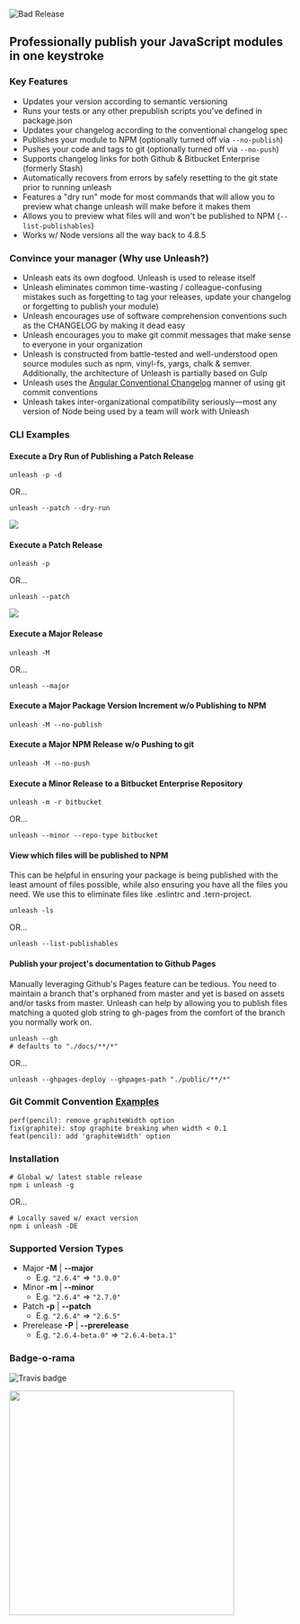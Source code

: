 ![Bad Release](https://cloud.githubusercontent.com/assets/77849/16959116/498ef28a-4d98-11e6-8d99-6fb08aa1d1c4.gif)

## Professionally publish your JavaScript modules in one keystroke


### Key Features
* Updates your version according to semantic versioning
* Runs your tests or any other prepublish scripts you've defined in package.json
* Updates your changelog according to the conventional changelog spec
* Publishes your module to NPM (optionally turned off via `--no-publish`)
* Pushes your code and tags to git (optionally turned off via `--no-push`)
* Supports changelog links for both Github & Bitbucket Enterprise (formerly Stash)
* Automatically recovers from errors by safely resetting to the git state prior to running unleash
* Features a "dry run" mode for most commands that will allow you to preview what change unleash will make before it makes them
* Allows you to preview what files will and won't be published to NPM (`--list-publishables`)
* Works w/ Node versions all the way back to 4.8.5

### Convince your manager (Why use Unleash?)
* Unleash eats its own dogfood. Unleash is used to release itself
* Unleash eliminates common time-wasting / colleague-confusing mistakes such as forgetting to tag your releases, update your changelog or forgetting to publish your module)
* Unleash encourages use of software comprehension conventions such as the CHANGELOG by making it dead easy
* Unleash encourages you to make git commit messages that make sense to everyone in your organization
* Unleash is constructed from battle-tested and well-understood open source modules such as npm, vinyl-fs, yargs, chalk & semver. Additionally, the architecture of Unleash is partially based on Gulp 
* Unleash uses the [Angular Conventional Changelog](https://github.com/ajoslin/conventional-changelog/blob/9c359faacea93b566f19c4c7214a6bca58edf99f/conventions/angular.md) manner of using git commit conventions
* Unleash takes inter-organizational compatibility seriously—most any version of Node being used by a team will work with Unleash


### CLI Examples
#### Execute a Dry Run of Publishing a Patch Release
```
unleash -p -d
```
OR...
```
unleash --patch --dry-run
```

![](https://raw.githubusercontent.com/jameswomack/unleash/bd4eeedb742dc099a8545879924c270b915deb5b/screens/dry-run.png)

#### Execute a Patch Release
```
unleash -p
```
OR...
```
unleash --patch
```
![](https://raw.githubusercontent.com/jameswomack/unleash/683c4cea7a0ed58d733b51cf20a15bdf9fb563c4/screens/run.png)


#### Execute a Major Release
```
unleash -M
```
OR...
```
unleash --major
```

#### Execute a Major Package Version Increment w/o Publishing to NPM
```
unleash -M --no-publish
```

#### Execute a Major NPM Release w/o Pushing to git
```
unleash -M --no-push
```

#### Execute a Minor Release to a Bitbucket Enterprise Repository
```
unleash -m -r bitbucket
```
OR...
```
unleash --minor --repo-type bitbucket
```

#### View which files will be published to NPM
This can be helpful in ensuring your package is being published with the least
amount of files possible, while also ensuring you have all the files you need.
We use this to eliminate files like .eslintrc and .tern-project.
```
unleash -ls
```
OR...
```
unleash --list-publishables
```

#### Publish your project's documentation to Github Pages
Manually leveraging Github's Pages feature can be tedious. You need to maintain
a branch that's orphaned from master and yet is based on assets and/or tasks
from master. Unleash can help by allowing you to publish files matching a quoted
glob string to gh-pages from the comfort of the branch you normally work on.
```
unleash --gh
# defaults to "./docs/**/*"
```
OR...
```
unleash --ghpages-deploy --ghpages-path "./public/**/*"
```

### Git Commit Convention [Examples](https://github.com/ajoslin/conventional-changelog/blob/9c359faacea93b566f19c4c7214a6bca58edf99f/conventions/angular.md)
```
perf(pencil): remove graphiteWidth option
fix(graphite): stop graphite breaking when width < 0.1
feat(pencil): add 'graphiteWidth' option
```

### Installation

```
# Global w/ latest stable release
npm i unleash -g
```
OR...
```
# Locally saved w/ exact version
npm i unleash -DE
```

### Supported Version Types
* Major **-M** | **--major**
  * E.g. `"2.6.4"` => `"3.0.0"`
* Minor **-m** | **--minor**
  * E.g. `"2.6.4"` => `"2.7.0"`
* Patch **-p** | **--patch**
  * E.g. `"2.6.4"` => `"2.6.5"`
* Prerelease **-P** | **--prerelease**
  * E.g. `"2.6.4-beta.0"` => `"2.6.4-beta.1"`
  
### Badge-o-rama
![Travis badge](https://travis-ci.org/Netflix/unleash.svg)

<img src="https://c2.staticflickr.com/4/3738/11674920374_34acde064b_b.jpg" width="400">

